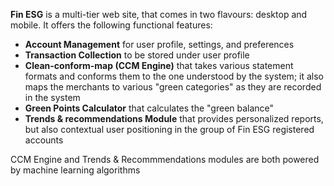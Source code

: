 **Fin ESG** is a multi-tier web site, that comes in two flavours: desktop and mobile.
It offers the following functional features:
* **Account Management** for user profile, settings, and preferences
* **Transaction Collection** to be stored under user profile
* **Clean-conform-map (CCM Engine)** that takes various statement formats and conforms them to the one understood by the system; it also maps the merchants to various "green categories" as they are recorded in the system
* **Green Points Calculator** that calculates the "green balance"
* **Trends & recommendations Module** that provides personalized reports, but also contextual user positioning in the group of Fin ESG registered accounts

CCM Engine and Trends & Recommmendations modules are both powered by machine learning algorithms   
